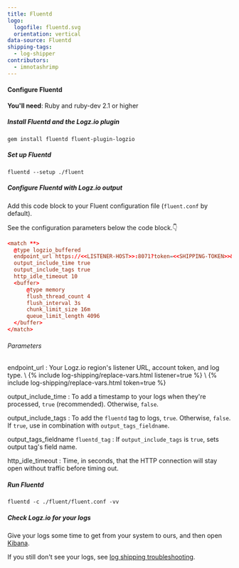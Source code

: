 ```yaml
---
title: Fluentd
logo:
  logofile: fluentd.svg
  orientation: vertical
data-source: Fluentd
shipping-tags:
  - log-shipper
contributors:
  - imnotashrimp
---
```


#### Configure Fluentd

**You'll need**:
Ruby and ruby-dev 2.1 or higher

<div class="tasklist">

##### Install Fluentd and the Logz.io plugin

```shell
gem install fluentd fluent-plugin-logzio
```

##### Set up Fluentd

```shell
fluentd --setup ./fluent
```

##### Configure Fluentd with Logz.io output

Add this code block to your Fluent configuration file (`fluent.conf` by default).

See the configuration parameters below the code block.👇

```conf
<match **>
  @type logzio_buffered
  endpoint_url https://<<LISTENER-HOST>>:8071?token=<<SHIPPING-TOKEN>>&type=my_type
  output_include_time true
  output_include_tags true
  http_idle_timeout 10
  <buffer>
      @type memory
      flush_thread_count 4
      flush_interval 3s
      chunk_limit_size 16m
      queue_limit_length 4096
  </buffer>
</match>
```

###### Parameters

endpoint_url
: Your Logz.io region's listener URL, account token, and log type. \\
  {% include log-shipping/replace-vars.html listener=true %} \\
  {% include log-shipping/replace-vars.html token=true %}

output_include_time
: To add a timestamp to your logs when they're processed, `true` (recommended).
  Otherwise, `false`.

output_include_tags
: To add the `fluentd` tag to logs, `true`.
  Otherwise, `false`.
  If `true`, use in combination with `output_tags_fieldname`.

output_tags_fieldname <span class="default-param">`fluentd_tag`</span>
: If `output_include_tags` is `true`, sets output tag's field name.

http_idle_timeout
: Time, in seconds, that the HTTP connection will stay open without traffic before timing out.


##### Run Fluentd

```shell
fluentd -c ./fluent/fluent.conf -vv
```

##### Check Logz.io for your logs

Give your logs some time to get from your system to ours, and then open [Kibana](https://app.logz.io/#/dashboard/kibana).

If you still don't see your logs, see [log shipping troubleshooting]({{site.baseurl}}/user-guide/log-shipping/log-shipping-troubleshooting.html).

</div>
